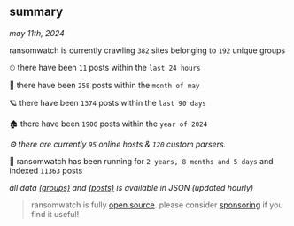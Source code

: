 
## summary
_may 11th, 2024_

ransomwatch is currently crawling `382` sites belonging to `192` unique groups

⏲ there have been `11` posts within the `last 24 hours`

🦈 there have been `258` posts within the `month of may`

🪐 there have been `1374` posts within the `last 90 days`

🏚 there have been `1906` posts within the `year of 2024`

_⚙️ there are currently `95` online hosts & `120` custom parsers._

🦕 ransomwatch has been running for `2 years, 8 months and 5 days` and indexed `11363` posts

_all data  [(groups)](http://ransomwhat.telemetry.ltd/groups) and [(posts)](http://ransomwhat.telemetry.ltd/posts) is available in JSON (updated hourly)_

> ransomwatch is fully [open source](https://github.com/joshhighet/ransomwatch#ransomwatch--). please consider [sponsoring](https://github.com/sponsors/joshhighet) if you find it useful!
